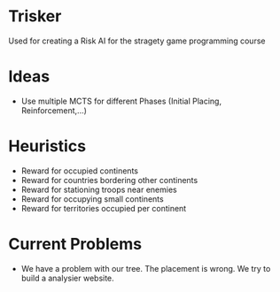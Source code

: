# Trisker
Used for creating a Risk AI for the stragety game programming course

# Ideas
* Use multiple MCTS for different Phases (Initial Placing, Reinforcement,...)

# Heuristics
* Reward for occupied continents
* Reward for countries bordering other continents
* Reward for stationing troops near enemies
* Reward for occupying small continents
* Reward for territories occupied per continent

# Current Problems
* We have a problem with our tree. The placement is wrong. We try to build a analysier website.

